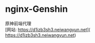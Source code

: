# nginx-Genshin
原神前端代理 <br>
[网站: https://d1izb3sh3.neiwangyun.net]( https://d1izb3sh3.neiwangyun.net)
